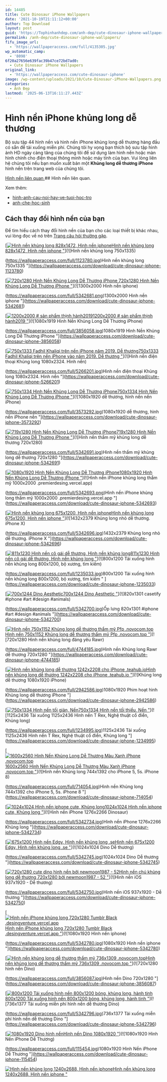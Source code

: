 ```yaml
---
id: 14485
title: Cute Dinosaur iPhone Wallpapers
date: '2021-10-19T21:11:12+00:00'
author: Top Download
layout: post
guid: 'https://Tophinhanhdep.com/anh-dep/cute-dinosaur-iphone-wallpapers/'
permalink: /anh-dep/cute-dinosaur-iphone-wallpapers/
fifu_image_url:
  - 'https://wallpaperaccess.com/full/4135305.jpg'
wp_automatic_camp:
  - '8098'
6f20a27656e639fac39b47ce72bd7ad0:
  - Cute Dinosaur iPhone Wallpapers
original_link:
  - 'https://wallpaperaccess.com/cute-dinosaur-iphone'
image: /wp-content/uploads/2021/10/Cute-Dinosaur-iPhone-Wallpapers.png
categories:
  - Ảnh Đẹp
lastmod: '2025-06-13T16:11:27.443Z'
---
```

# Hình nền iPhone khủng long dễ thương

Bộ sưu tập 44 hình nền và hình nền iPhone khủng long dễ thương hàng đầu có sẵn để tải xuống miễn phí. Chúng tôi hy vọng bạn thích bộ sưu tập hình ảnh HD ngày càng tăng của chúng tôi để sử dụng làm hình nền hoặc màn hình chính cho điện thoại thông minh hoặc máy tính của bạn. Vui lòng liên hệ chúng tôi nếu bạn muốn xuất bản một **Khủng long dễ thương iPhone** hình nền trên trang web của chúng tôi.

[Hình nền liên quan ](#related) ## Hình nền liên quan.

   
 Xem thêm:

   
- [hinh-anh-cau-noi-hay-ve-tuoi-hoc-tro](https://tophinhanhdep.com/nhung-cau-noi-hay/hinh-anh-cau-noi-hay-ve-tuoi-hoc-tro/)
- [anh-che-hoc-sinh](https://tophinhanhdep.com/anh-che/anh-che-hoc-sinh/)

## Cách thay đổi hình nền của bạn

Để tìm hiểu cách thay đổi hình nền của bạn cho các loại thiết bị khác nhau, vui lòng đọc về nó trên [Trang câu hỏi thường gặp](https://tophinhanhdep.com/faq/).

  
[[![Hình nền khủng long 828x1472, Hình nền iphone](https://wallpaperaccess.com/full/4135305.jpg)Hình nền khủng long 828x1472, Hình nền iphone "](https://wallpaperaccess.com/download/cute-dinosaur-iphone-4135305)](![Hình nền khủng long 750x1335)

(https://wallpaperaccess.com/full/1123780.jpg)Hình nền khủng long 750x1335 "](https://wallpaperaccess.com/download/cute-dinosaur-iphone-1123780)

[[![720x1280 Hình Nền Khủng Long Dễ Thương iPhone](https://wallpaperaccess.com/full/5342678.jpg) 720x1280 Hình Nền Khủng Long Dễ Thương iPhone "](https://wallpaperaccess.com/download/cute-dinosaur-iphone-5342678)](![1300x2000 Hình nền iphone)

(https://wallpaperaccess.com/full/5342681.png)1300x2000 Hình nền iphone "](https://wallpaperaccess.com/download/cute-dinosaur-iphone-5342681)

[[![1200x2000 # sản phẩm thịnh hành2019](https://wallpaperaccess.com/full/1234973.png)1200x2000 # sản phẩm thịnh hành2019 "](https://wallpaperaccess.com/download/cute-dinosaur-iphone-1234973)](![1080x1919 Hình Nền Khủng Long Dễ Thương iPhone)

(https://wallpaperaccess.com/full/3856058.jpg)1080x1919 Hình Nền Khủng Long Dễ Thương iPhone "](https://wallpaperaccess.com/download/cute-dinosaur-iphone-3856058)

[[![750x1333 Fadhil Khaliqi trên nền iPhone năm 2019. Dễ thương](https://wallpaperaccess.com/full/1235024.jpg)750x1333 Fadhil Khaliqi trên nền iPhone vào năm 2019. Dễ thương "](https://wallpaperaccess.com/download/cute-dinosaur-iphone-1235024)](![Hình nền điện thoại Khủng long 1080x2324.  Hình nền)

(https://wallpaperaccess.com/full/5266201.jpg)Hình nền điện thoại Khủng long 1080x2324. Hình nền "](https://wallpaperaccess.com/download/cute-dinosaur-iphone-5266201)

[[![750x1334 Hình Nền Khủng Long Dễ Thương iPhone](https://wallpaperaccess.com/full/5342688.jpg)750x1334 Hình Nền Khủng Long Dễ Thương iPhone "](https://wallpaperaccess.com/download/cute-dinosaur-iphone-5342688)](![1080x1920 dễ thương, hình nền nền iPhone)

(https://wallpaperaccess.com/full/3573292.jpg)1080x1920 dễ thương, hình nền iPhone nền "](https://wallpaperaccess.com/download/cute-dinosaur-iphone-3573292)

[[![719x1280 Hình Nền Khủng Long Dễ Thương iPhone](https://wallpaperaccess.com/full/3059920.jpg)719x1280 Hình Nền Khủng Long Dễ Thương iPhone "](https://wallpaperaccess.com/download/cute-dinosaur-iphone-3059920)](![Hình nền thẩm mỹ khủng long dễ thương 720x1280)

(https://wallpaperaccess.com/full/5342691.jpg)Hình nền thẩm mỹ khủng long dễ thương 720x1280 "](https://wallpaperaccess.com/download/cute-dinosaur-iphone-5342691)

[[![1080x1920 Hình Nền Khủng Long Dễ Thương iPhone](https://wallpaperaccess.com/full/1235144.jpg)1080x1920 Hình Nền Khủng Long Dễ Thương iPhone "](https://wallpaperaccess.com/download/cute-dinosaur-iphone-1235144)](![Hình nền iPhone khủng long thẩm mỹ 1000x2000 .premierdesing.vercel.app)

(https://wallpaperaccess.com/full/5342693.png)Hình nền iPhone khủng long thẩm mỹ 1000x2000 .premierdesing.vercel.app "](https://wallpaperaccess.com/download/cute-dinosaur-iphone-5342693)

[[![Hình nền khủng long 675x1200, Hình nền iphone](https://wallpaperaccess.com/full/5342694.jpg)Hình nền khủng long 675x1200, Hình nền iphone "](https://wallpaperaccess.com/download/cute-dinosaur-iphone-5342694)](![1432x2379 Khủng long nhỏ dễ thương.  iPhone X)

(https://wallpaperaccess.com/full/5342696.jpg)1432x2379 Khủng long nhỏ dễ thương. iPhone X "](https://wallpaperaccess.com/download/cute-dinosaur-iphone-5342696)

[[![811x1230 Hình nền cô gái dễ thương, Hình nền khủng long](https://wallpaperaccess.com/full/4135313.jpg)811x1230 Hình nền cô gái dễ thương, Hình nền khủng long "](https://wallpaperaccess.com/download/cute-dinosaur-iphone-4135313)](![800x1200 Tải xuống hình nền khủng long 800x1200, bộ xương, tìm kiếm)

(https://wallpaperaccess.com/full/1235033.jpg)800x1200 Tải xuống hình nền khủng long 800x1200, bộ xương, tìm kiếm " ](https://wallpaperaccess.com/download/cute-dinosaur-iphone-1235033)

[[![700x1244 Dino Aesthetic](https://wallpaperaccess.com/full/5342699.jpg)700x1244 Dino Aesthetic "](https://wallpaperaccess.com/download/cute-dinosaur-iphone-5342699)](![820x1301 casetify #iphone #art #design #animals)

(https://wallpaperaccess.com/full/5342700.jpg)Ốp lưng 820x1301 #iphone #art #design #animals "](https://wallpaperaccess.com/download/cute-dinosaur-iphone-5342700)

[[![Hình nền 750x1152 Khủng long dễ thương thẩm mỹ Pfp .novocom.top](https://wallpaperaccess.com/full/5342705.jpg)Hình nền 750x1152 Khủng long dễ thương thẩm mỹ Pfp .novocom.top "](https://wallpaperaccess.com/download/cute-dinosaur-iphone-5342705)](![720x1280 Hình nền khủng long đáng yêu Rawr)

(https://wallpaperaccess.com/full/4744185.jpg)Hình nền Khủng long Rawr dễ thương 720x1280 "](https://wallpaperaccess.com/download/cute-dinosaur-iphone-4744185)

[[![Hình nền khủng long dễ thương 1242x2208 cho iPhone .teahub.io](https://wallpaperaccess.com/full/5342708.jpg)Hình nền khủng long dễ thương 1242x2208 cho iPhone .teahub.io "](https://wallpaperaccess.com/download/cute-dinosaur-iphone-5342708)](![Khủng long dễ thương 1080x1920 iPhone)

(https://wallpaperaccess.com/full/2942586.jpg)1080x1920 Phim hoạt hình Khủng long dễ thương iPhone "](https://wallpaperaccess.com/download/cute-dinosaur-iphone-2942586)

[[![750x1334 Hình nền tối giản, Nền](https://wallpaperaccess.com/full/3478882.jpg)750x1334 Hình nền tối thiểu, Nền "](https://wallpaperaccess.com/download/cute-dinosaur-iphone-3478882)](![1125x2436 Tải xuống 1125x2436 Hình nền T Rex, Nghệ thuật cổ điển, Khủng long)

(https://wallpaperaccess.com/full/1234995.jpg)1125x2436 Tải xuống 1125x2436 Hình nền T Rex, Nghệ thuật cổ điển, Khủng long "](https://wallpaperaccess.com/download/cute-dinosaur-iphone-1234995)

[[![1600x2560 Hình Nền Khủng Long Dễ Thương Màu Xanh iPhone .novocom.top](https://wallpaperaccess.com/full/5266190.jpg)1600x2560 Hình Nền Khủng Long Dễ Thương Màu Xanh iPhone .novocom.top "](https://wallpaperaccess.com/download/cute-dinosaur-iphone-5266190)](![Hình nền Khủng long 744x1392 cho iPhone 5, 5s.  iPhone 8)

(https://wallpaperaccess.com/full/714054.jpg)Hình nền Khủng long 744x1392 cho iPhone 5, 5s. iPhone 8 "](https://wallpaperaccess.com/download/cute-dinosaur-iphone-714054)

[[![1024x1024 Hình nền iphone cute, Khủng long](https://wallpaperaccess.com/full/5342721.jpg)1024x1024 Hình nền iphone cute, Khủng long "](https://wallpaperaccess.com/download/cute-dinosaur-iphone-5342721)](![Hình nền iPhone 1276x2266 Dinosaur)

(https://wallpaperaccess.com/full/5342734.jpg)Hình nền iPhone 1276x2266 Khủng long "](https://wallpaperaccess.com/download/cute-dinosaur-iphone-5342734)

[[![675x1200 Hình nền Edgy, Hình nền khủng long .se](https://wallpaperaccess.com/full/5342744.jpg)Hình nền 675x1200 Edgy, Hình nền khủng long .se "](https://wallpaperaccess.com/download/cute-dinosaur-iphone-5342744)](![1024x1024 Dino Dễ thương)

(https://wallpaperaccess.com/full/5342745.jpg)1024x1024 Dino Dễ thương "](https://wallpaperaccess.com/download/cute-dinosaur-iphone-5342745)

[[![720x1280 cute dino hình nền bởi newmoon1987 - 52](https://wallpaperaccess.com/full/5342748.jpg)Hình nền chú khủng long dễ thương 720x1280 bởi newmoon1987 - 52 "](https://wallpaperaccess.com/download/cute-dinosaur-iphone-5342748)](![Hình nền iOS 937x1920 - Dễ thương)

(https://wallpaperaccess.com/full/5342750.jpg)Hình nền iOS 937x1920 - Dễ thương "](https://wallpaperaccess.com/download/cute-dinosaur-iphone-5342750)

[[![Hình nền iPhone khủng long 720x1280 Tumblr Black .desingventure.vercel.app](https://wallpaperaccess.com/full/5342771.jpg)Hình nền iPhone khủng long 720x1280 Tumblr Black .desingventure.vercel.app "](https://wallpaperaccess.com/download/cute-dinosaur-iphone-5342771)](![1080x1920 Hình nền iphone)

(https://wallpaperaccess.com/full/5342780.jpg)1080x1920 Hình nền iphone "](https://wallpaperaccess.com/download/cute-dinosaur-iphone-5342780)

[[![Hình nền khủng long dễ thương thẩm mỹ 736x1309 .novocom.top](https://wallpaperaccess.com/full/5342790.jpg)Hình nền khủng long dễ thương thẩm mỹ 736x1309 .novocom.top "](https://wallpaperaccess.com/download/cute-dinosaur-iphone-5342790)](![720x1280 hình nền Dino)

(https://wallpaperaccess.com/full/3856087.jpg)Hình nền Dino 720x1280 "](https://wallpaperaccess.com/download/cute-dinosaur-iphone-3856087)

[[![800x1200 Tải xuống hình nền 800x1200 bóng, khủng long, hành tinh](https://wallpaperaccess.com/full/1234981.jpg)800x1200 Tải xuống hình nền 800x1200 bóng, khủng long, hành tinh "](https://wallpaperaccess.com/download/cute-dinosaur-iphone-1234981)](![736x1377 Tải xuống miễn phí hình nền dễ thương Dino)

(https://wallpaperaccess.com/full/5342796.jpg)736x1377 Tải xuống miễn phí hình nền dễ thương Dino "](https://wallpaperaccess.com/download/cute-dinosaur-iphone-5342796)

[[![1080x1920 Dino hình nền](https://wallpaperaccess.com/full/5342797.jpg)Hình nền Dino 1080x1920 "](https://wallpaperaccess.com/download/cute-dinosaur-iphone-5342797)](![1080x1920 Hình Nền iPhone Dễ Thương)

(https://wallpaperaccess.com/full/115454.jpg)1080x1920 Hình Nền iPhone Dễ Thương "](https://wallpaperaccess.com/download/cute-dinosaur-iphone-115454)

[![Hình nền khủng long 1240x2688, Hình nền iphone](https://wallpaperaccess.com/full/5342804.jpg)Hình nền khủng long 1240x2688, Hình nền iphone "](https://wallpaperaccess.com/download/cute-dinosaur-iphone-5342804)
